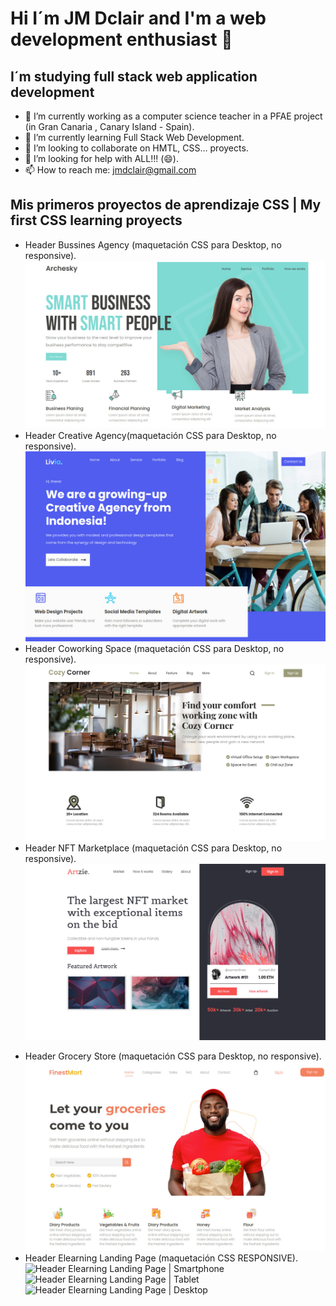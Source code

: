 # Hi I´m JM Dclair and I'm a web development enthusiast 👋
## I´m studying full stack web application development
- 🔭 I’m currently working as a computer science teacher in a PFAE project (in Gran Canaria , Canary Island - Spain).
- 🌱 I’m currently learning Full Stack Web Development.
- 👯 I’m looking to collaborate on HMTL, CSS... proyects.
- 🤔 I’m looking for help with ALL!!! (😄).
- 📫 How to reach me: jmdclair@gmail.com

## Mis primeros proyectos de aprendizaje CSS | My first CSS learning proyects
- Header Bussines Agency (maquetación CSS para Desktop, no responsive).
![Header Bussines Agency](assets/header_bussines_agency.jpg)
- Header Creative Agency(maquetación CSS para Desktop, no responsive).
![Header Creative Agency](assets/creative_agency.jpg)
- Header Coworking Space (maquetación CSS para Desktop, no responsive).
![Header Coworking Space](assets/coworking_space.jpg)
- Header NFT Marketplace (maquetación CSS para Desktop, no responsive).
![Header NFT Marketplace](assets/NFT_marketplace.jpg)
* Header Grocery Store (maquetación CSS para Desktop, no responsive).
![Header Grcery Store](assets/Grocery_Store.jpg)
* Header Elearning Landing Page (maquetación CSS RESPONSIVE).
![Header Elearning Landing Page | Smartphone](assets/Elerning_land_page_smartphone.jpg)
![Header Elearning Landing Page | Tablet ](assets/Elerning_land_page_tablet.jpg)
![Header Elearning Landing Page | Desktop](assets/Elerning_land_page_Desktop.jpg)

<!--
**dclair/dclair** is a ✨ _special_ ✨ repository because its `README.md` (this file) appears on your GitHub profile.

Here are some ideas to get you started:

- 🔭 I’m currently working on ...
- 🌱 I’m currently learning ...
- 👯 I’m looking to collaborate on ...
- 🤔 I’m looking for help with ...
- 💬 Ask me about ...
- 📫 How to reach me: ...
- 😄 Pronouns: ...
- ⚡ Fun fact: ...
-->
